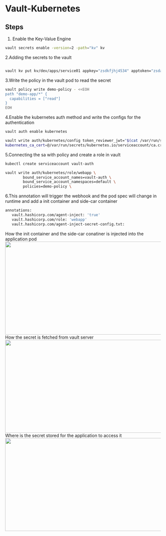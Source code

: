 # Vault-Kubernetes

## Steps


1. Enable the Key-Value Engine

```sh
vault secrets enable -version=2 -path="kv" kv
```

2.Adding the secrets to the vault
  ```sh

  vault kv put kv/dev/apps/service01 appkey="zsdkfjhj4534" apptoken="zsdasdfaskfjhj4534" 
  ```
3.Write the policy in the vault pod to read the secret 
  ```sh
  vault policy write demo-policy - <<EOH
  path "demo-app/*" {
    capabilities = ["read"]
  }
  EOH
  ```
4.Enable the kubernetes auth method and write the configs for the authentication
  ```sh
  vault auth enable kubernetes
  
  vault write auth/kubernetes/config token_reviewer_jwt="$(cat /var/run/secrets/kubernetes.io/serviceaccount/token)" kubernetes_host="https://$KUBERNETES_PORT_443_TCP_ADDR:443" 
  kubernetes_ca_cert=@/var/run/secrets/kubernetes.io/serviceaccount/ca.crt
  ```
5.Connecting the sa with policy and create a role in vault
  ```sh
  kubectl create serviceaccount vault-auth

  vault write auth/kubernetes/role/webapp \
          bound_service_account_names=vault-auth \
          bound_service_account_namespaces=default \
          policies=demo-policy \
  ```
6.This annotation will trigger the webhook and the pod spec will change in runtime and add a init container and side-car container
   ```sh
   annotations:
      vault.hashicorp.com/agent-inject: 'true'
      vault.hashicorp.com/role: 'webapp'
      vault.hashicorp.com/agent-inject-secret-config.txt:
```
How the init container and the side-car conatiner is injected into the application pod
<img src="https://github.com/j-rin/Vault-Kubernetes/blob/main/Screenshot%20from%202024-06-28%2008-19-01.png" width="600" height="300">
How the secret is fetched from vault server
<img src="https://github.com/j-rin/Vault-Kubernetes/blob/main/Screenshot%20from%202024-06-28%2008-19-55.png" width="600" height="300">
Where is the secret stored for the application to access it
<img src="https://github.com/j-rin/Vault-Kubernetes/blob/main/Screenshot%20from%202024-06-28%2008-18-43.png" width="600" height="300">
